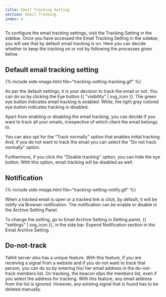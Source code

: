 ```yaml
---
title: Email Tracking Setting
section: Email Tracking
index: 4
---
```


To configure the email tracking settings, visit the Tracking Setting in the sidebar. Once you have accessed the Email Tracking Setting in the sidebar, you will see that by default email tracking is on. Here you can decide whether to keep the tracking on or not by following the processes given below.

## Default email tracking setting

{% include side-image.html file="tracking-setting-tracking.gif" %}

As per the default settings, it is your decision to track the email or not. You can do so by clicking the Eye button {{ "visibility" | svg_icon }}. The green eye button indicates email tracking is enabled. While, the light gray colored eye button indicates tracking is disabled.

Apart from enabling or disabling the email tracking, you can decide if you want to track all your emails, irrespective of which client the email belongs to. 

You can also opt for the "Track normally" option that enables initial tracking. And, if you do not want to track the email you can select the "Do not track normally" option.

Furthermore, if you click the "Disable tracking" option, you can hide the eye button. With this option, email tracking will be disabled as well.

## Notification

{% include side-image.html file="tracking-setting-notify.gif" %}

When a tracked email is open or a tracked link is click, by default, it will be notify via Browser notification. The notification can be enable or disable in the Archive Setting Panel.

To change the setting, go to Email Archive Setting in Setting panel, {{ "settings" | svg_icon }}, in the side bar. Expend Notification section in the Email Archive Setting. 

## Do-not-track

Yathit server also has a unique feature. With this feature, if you are receiving a signal from a website and if you do not want to track that person, you can do so by entering his/ her email address in the do-not-track members list. On tracking, the beacon slips the members list, even if you select the address for tracking. With this feature, any email address from the list is ignored. However, any existing signal that is found has to be deleted manually.
